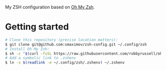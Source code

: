 My ZSH configuration based on [Oh My Zsh](http://ohmyz.sh/).

# Getting started

``` bash
# Clone this repository (precise location matters):
$ git clone git@github.com:smaximov/zsh-config.git ~/.config/zsh
# Install Oh My Zsh:
$ sh -c "$(curl -fsSL https://raw.githubusercontent.com/robbyrussell/oh-my-zsh/master/tools/install.sh)"
# Add a symbolic link to .zshenv
$ ln -s $(readlink -e ~/.config/zsh/.zshenv) ~/.zshenv
```
